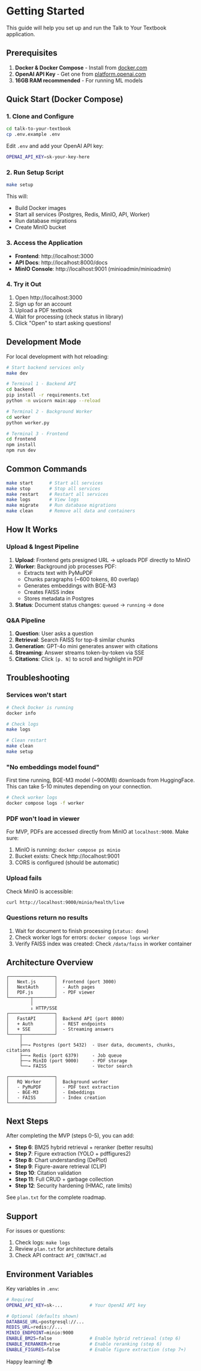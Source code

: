 # Getting Started

This guide will help you set up and run the Talk to Your Textbook application.

## Prerequisites

1. **Docker & Docker Compose** - Install from [docker.com](https://www.docker.com/)
2. **OpenAI API Key** - Get one from [platform.openai.com](https://platform.openai.com/)
3. **16GB RAM recommended** - For running ML models

## Quick Start (Docker Compose)

### 1. Clone and Configure

```bash
cd talk-to-your-textbook
cp .env.example .env
```

Edit `.env` and add your OpenAI API key:
```bash
OPENAI_API_KEY=sk-your-key-here
```

### 2. Run Setup Script

```bash
make setup
```

This will:
- Build Docker images
- Start all services (Postgres, Redis, MinIO, API, Worker)
- Run database migrations
- Create MinIO bucket

### 3. Access the Application

- **Frontend**: http://localhost:3000
- **API Docs**: http://localhost:8000/docs
- **MinIO Console**: http://localhost:9001 (minioadmin/minioadmin)

### 4. Try it Out

1. Open http://localhost:3000
2. Sign up for an account
3. Upload a PDF textbook
4. Wait for processing (check status in library)
5. Click "Open" to start asking questions!

## Development Mode

For local development with hot reloading:

```bash
# Start backend services only
make dev

# Terminal 1 - Backend API
cd backend
pip install -r requirements.txt
python -m uvicorn main:app --reload

# Terminal 2 - Background Worker
cd worker
python worker.py

# Terminal 3 - Frontend
cd frontend
npm install
npm run dev
```

## Common Commands

```bash
make start      # Start all services
make stop       # Stop all services
make restart    # Restart all services
make logs       # View logs
make migrate    # Run database migrations
make clean      # Remove all data and containers
```

## How It Works

### Upload & Ingest Pipeline

1. **Upload**: Frontend gets presigned URL → uploads PDF directly to MinIO
2. **Worker**: Background job processes PDF:
   - Extracts text with PyMuPDF
   - Chunks paragraphs (~600 tokens, 80 overlap)
   - Generates embeddings with BGE-M3
   - Creates FAISS index
   - Stores metadata in Postgres
3. **Status**: Document status changes: `queued` → `running` → `done`

### Q&A Pipeline

1. **Question**: User asks a question
2. **Retrieval**: Search FAISS for top-8 similar chunks
3. **Generation**: GPT-4o mini generates answer with citations
4. **Streaming**: Answer streams token-by-token via SSE
5. **Citations**: Click `[p. N]` to scroll and highlight in PDF

## Troubleshooting

### Services won't start

```bash
# Check Docker is running
docker info

# Check logs
make logs

# Clean restart
make clean
make setup
```

### "No embeddings model found"

First time running, BGE-M3 model (~900MB) downloads from HuggingFace. This can take 5-10 minutes depending on your connection.

```bash
# Check worker logs
docker compose logs -f worker
```

### PDF won't load in viewer

For MVP, PDFs are accessed directly from MinIO at `localhost:9000`. Make sure:
1. MinIO is running: `docker compose ps minio`
2. Bucket exists: Check http://localhost:9001
3. CORS is configured (should be automatic)

### Upload fails

Check MinIO is accessible:
```bash
curl http://localhost:9000/minio/health/live
```

### Questions return no results

1. Wait for document to finish processing (`status: done`)
2. Check worker logs for errors: `docker compose logs worker`
3. Verify FAISS index was created: Check `/data/faiss` in worker container

## Architecture Overview

```
┌─────────────────┐
│   Next.js       │  Frontend (port 3000)
│   NextAuth      │  - Auth pages
│   PDF.js        │  - PDF viewer
└────────┬────────┘
         │
         ↓ HTTP/SSE
┌─────────────────┐
│   FastAPI       │  Backend API (port 8000)
│   + Auth        │  - REST endpoints
│   + SSE         │  - Streaming answers
└────┬────────────┘
     │
     ├──→ Postgres (port 5432)  - User data, documents, chunks, citations
     ├──→ Redis (port 6379)     - Job queue
     ├──→ MinIO (port 9000)     - PDF storage
     └──→ FAISS                 - Vector search
          
┌─────────────────┐
│   RQ Worker     │  Background worker
│   - PyMuPDF     │  - PDF text extraction
│   - BGE-M3      │  - Embeddings
│   - FAISS       │  - Index creation
└─────────────────┘
```

## Next Steps

After completing the MVP (steps 0-5), you can add:

- **Step 6**: BM25 hybrid retrieval + reranker (better results)
- **Step 7**: Figure extraction (YOLO + pdffigures2)
- **Step 8**: Chart understanding (DePlot)
- **Step 9**: Figure-aware retrieval (CLIP)
- **Step 10**: Citation validation
- **Step 11**: Full CRUD + garbage collection
- **Step 12**: Security hardening (HMAC, rate limits)

See `plan.txt` for the complete roadmap.

## Support

For issues or questions:
1. Check logs: `make logs`
2. Review `plan.txt` for architecture details
3. Check API contract: `API_CONTRACT.md`

## Environment Variables

Key variables in `.env`:

```bash
# Required
OPENAI_API_KEY=sk-...          # Your OpenAI API key

# Optional (defaults shown)
DATABASE_URL=postgresql://...
REDIS_URL=redis://...
MINIO_ENDPOINT=minio:9000
ENABLE_BM25=false              # Enable hybrid retrieval (step 6)
ENABLE_RERANKER=true           # Enable reranking (step 6)
ENABLE_FIGURES=false           # Enable figure extraction (step 7+)
```

Happy learning! 📚

